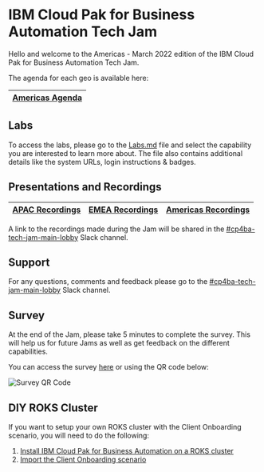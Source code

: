 # IBM Cloud Pak for Business Automation Tech Jam


Hello and welcome to the Americas - March 2022 edition of the IBM Cloud Pak for Business Automation Tech Jam. 

The agenda for each geo is available here:

| [Americas Agenda](/Presentations%20&%20Recordings/Americas/March%202022/%5BCP4BA%20Tech%20Jam%202022.03.08%5D%20Americas%20Agenda.pdf) |
------------------------------------------------------------ |

## Labs

To access the labs, please go to the [Labs.md](/Labs.md) file and select the capability you are interested to learn more about. The file also contains additional details like the system URLs, login instructions & badges.

## Presentations and Recordings

| [APAC Recordings](https://github.com/IBM/cp4ba-tech-jam/blob/main/Presentations%20%26%20Recordings/APAC/November%202021) | [EMEA Recordings](https://github.com/IBM/cp4ba-tech-jam/blob/main/Presentations%20%26%20Recordings/EMEA/November%202021) | [Americas Recordings](https://github.com/IBM/cp4ba-tech-jam/blob/main/Presentations%20%26%20Recordings/Americas/March%202022) |
| ------------------------------------------------------------ | ------------------------------------------------------------ | ------------------------------------------------------------ |

A link to the recordings made during the Jam will be shared in the [#cp4ba-tech-jam-main-lobby](https://ibm-cloudpak-partners.slack.com/archives/C0354GE09BR) Slack channel.

## Support

For any questions, comments and feedback please go to the [#cp4ba-tech-jam-main-lobby](https://ibm-cloudpak-partners.slack.com/archives/C0354GE09BR) Slack channel.

## Survey

At the end of the Jam, please take 5 minutes to complete the survey. This will help us for future Jams as well as get feedback on the different capabilities.

You can access the survey [here](https://www.surveymonkey.com/r/CP4BATechJam2022) or using the QR code below:

![Survey QR Code](survery-qrcode.png)

## DIY ROKS Cluster

If you want to setup your own ROKS cluster with the Client Onboarding scenario, you will need to do the following:

1. [Install IBM Cloud Pak for Business Automation on a ROKS cluster](https://github.com/IBM/cp4ba-rapid-deployment)
2. [Import the Client Onboarding scenario](https://github.com/IBM/cp4ba-client-onboarding-scenario)


